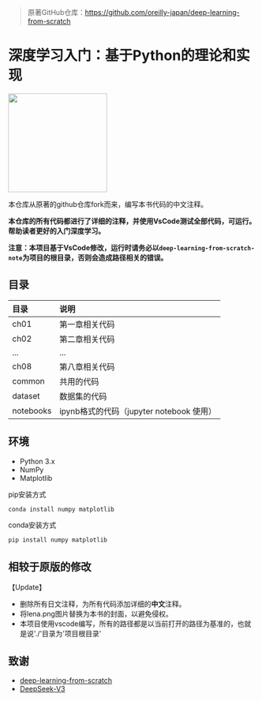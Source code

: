 > 原著GitHub仓库：https://github.com/oreilly-japan/deep-learning-from-scratch

# 深度学习入门：基于Python的理论和实现

<img src="./img/coverjpg.jpg" width="200px">

本仓库从原著的github仓库fork而来，编写本书代码的中文注释。

**本仓库的所有代码都进行了详细的注释，并使用VsCode测试全部代码，可运行。帮助读者更好的入门深度学习。**

**注意：本项目基于VsCode修改，运行时请务必以`deep-learning-from-scratch-note`为项目的根目录，否则会造成路径相关的错误。**

## 目录

|目录 |说明                    |
|:--        |:--              |
|ch01       |第一章相关代码    |
|ch02       |第二章相关代码    |
|...        |...              |
|ch08       |第八章相关代码    |
|common     |共用的代码   |
|dataset    |数据集的代码 |
|notebooks    |ipynb格式的代码（jupyter notebook 使用） |

## 环境

- Python 3.x
- NumPy
- Matplotlib

pip安装方式

```bash
conda install numpy matplotlib
```

conda安装方式

```bash
pip install numpy matplotlib
```

## 相较于原版的修改

【Update】
- 删除所有日文注释，为所有代码添加详细的**中文**注释。
- 将lena.png图片替换为本书的封面，以避免侵权。
- 本项目使用vscode编写，所有的路径都是以当前打开的路径为基准的，也就是说'./'目录为'项目根目录'

## 致谢

- [deep-learning-from-scratch](https://github.com/oreilly-japan/deep-learning-from-scratch)
- [DeepSeek-V3](https://github.com/deepseek-ai/DeepSeek-V3)